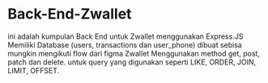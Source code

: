 # Back-End-Zwallet
ini adalah kumpulan Back End untuk Zwallet menggunakan Express.JS
Memiliki Database (users, transactions dan user_phone)
dibuat sebisa mungkin mengikuti flow dari figma Zwallet
Menggunakan method get, post, patch dan delete.
untuk query yang digunakan seperti LIKE, ORDER, JOIN, LIMIT, OFFSET.

